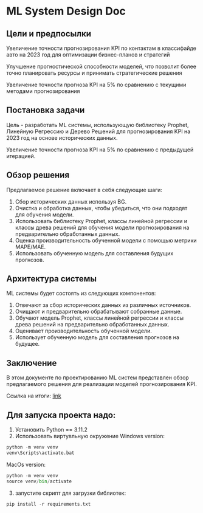 # ML System Design Doc

## Цели и предпосылки

Увеличение точности прогнозирования KPI по контактам в классифайде авто на 2023 год для оптимизации бизнес-планов и стратегий

Улучшение прогностической способности моделей, что позволит более точно планировать ресурсы и принимать стратегические решения

Увеличение точности прогноза KPI на 5% по сравнению с текущими методами прогнозирования

## Постановка задачи

Цель - разработать ML системы, использующую библиотеку Prophet, Линейную Регрессию и Дерево Решений для прогнозирования KPI на 2023 год на основе исторических данных.

Увеличение точности прогноза KPI на 5% по сравнению с предыдущей итерацией.

## Обзор решения

Предлагаемое решение включает в себя следующие шаги:

1. Сбор исторических данных используя BG.
2. Очистка и обработка данных, чтобы убедиться, что они подходят для обучения модели.
3. Использовать библиотеку Prophet, классы линейной регрессии и классы древа решений для обучения модели прогнозирования на предварительно обработанных данных.
4. Оценка производительность обученной модели с помощью метрики MAPE/МАЕ.
5. Использовать обученную модель для составления будущих прогнозов.

## Архитектура системы

ML системы будет состоять из следующих компонентов:

1. Отвечают за сбор исторических данных из различных источников.
2. Очищают и предварительно обрабатывают собранные данные.
3. Обучают модель Prophet, классы линейной регрессии и классы древа решений на предварительно обработанных данных.
4. Оценивает производительность обученной модели.
5. Использует обученную модель для составления прогнозов на будущее.

## Заключение

В этом документе по проектированию ML систем представлен обзор предлагаемого решения для реализации моделей прогнозирования KPI.

Ссылка на итоги: <a href="https://docs.google.com/spreadsheets/d/1SCrRotrVIynC7i3tvmwmAev1hLPHBZN_nfhcjEbVfek/edit?usp=sharing">link</a>

## Для запуска проекта надо:

1. Установить Python == 3.11.2
2. Использовать виртувльную окружение Windows version:

```python
python -m venv venv
venv\Scripts\activate.bat
```

MacOs version:

```python
python -m venv venv
source venv/bin/activate
```

3. запустите скрипт для загрузки библиотек: 

```python
pip install -r requirements.txt
```